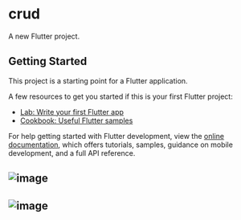 # crud

A new Flutter project.

## Getting Started

This project is a starting point for a Flutter application.

A few resources to get you started if this is your first Flutter project:

- [Lab: Write your first Flutter app](https://docs.flutter.dev/get-started/codelab)
- [Cookbook: Useful Flutter samples](https://docs.flutter.dev/cookbook)

For help getting started with Flutter development, view the
[online documentation](https://docs.flutter.dev/), which offers tutorials,
samples, guidance on mobile development, and a full API reference.
## ![image](https://github.com/Yadier-Gonzalez-Graciano/act3/assets/143548098/8bbaee57-5ff6-49f7-a951-2f57e6efb379)
## ![image](https://github.com/Yadier-Gonzalez-Graciano/act3/assets/143548098/08a51c15-915c-42e0-a8e4-cc1f15a5e590)
